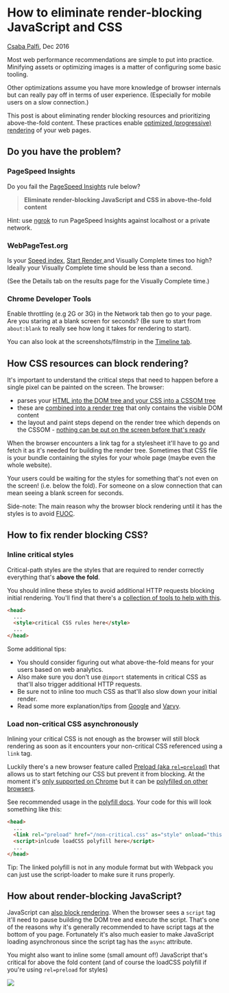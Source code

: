 # How to eliminate render-blocking JavaScript and CSS

[Csaba Palfi](https://csabapalfi.github.io), Dec 2016

Most web performance recommendations are simple to put into practice. Minifying assets or optimizing images is a matter of configuring some basic tooling.

Other optimizations assume you have more knowledge of browser internals but can really pay off in terms of user experience. (Especially for mobile users on a slow connection.)

This post is about eliminating render blocking resources and prioritizing above-the-fold content. These practices enable [optimized (progressive) rendering](https://developers.google.com/web/fundamentals/performance/critical-rendering-path/) of your web pages.

## Do you have the problem?

### PageSpeed Insights

Do you fail the [PageSpeed Insights](https://developers.google.com/speed/pagespeed/insights/) rule below?

> **Eliminate render-blocking JavaScript and CSS in above-the-fold content**

Hint: use [ngrok](https://ngrok.com/) to run PageSpeed Insights against localhost or a private network.

### WebPageTest.org

Is your [Speed index](https://sites.google.com/a/webpagetest.org/docs/using-webpagetest/metrics/speed-index), [Start Render ](https://sites.google.com/a/webpagetest.org/docs/using-webpagetest/quick-start-quide#TOC-Start-Render:) and Visually Complete times too high? Ideally your Visually Complete time should be less than a second.

(See the Details tab on the results page for the Visually Complete time.)

### Chrome Developer Tools

Enable throttling (e.g 2G or 3G) in the Network tab then go to your page. Are you staring at a blank screen for seconds? (Be sure to start from `about:blank` to really see how long it takes for rendering to start).

You can also look at the screenshots/filmstrip in the [Timeline tab](https://developers.google.com/web/tools/chrome-devtools/evaluate-performance/timeline-tool).

## How CSS resources can block rendering?

It's important to understand the critical steps that need to happen before a single pixel can be painted on the screen. The browser:

* parses your [HTML into the DOM tree and your CSS into a CSSOM tree](https://developers.google.com/web/fundamentals/performance/critical-rendering-path/constructing-the-object-model)
* these are [combined into a render tree](https://developers.google.com/web/fundamentals/performance/critical-rendering-path/render-tree-construction) that only contains the visible DOM content
* the layout and paint steps depend on the render tree which depends on the CSSOM - [nothing can be put on the screen before that's ready](https://developers.google.com/web/fundamentals/performance/critical-rendering-path/render-blocking-css)

When the browser encounters a link tag for a stylesheet it'll have to go and fetch it as it's needed for building the render tree. Sometimes that CSS file is your bundle containing the styles for your whole page (maybe even the whole website).

Your users could be waiting for the styles for something that's not even on the screen! (i.e. below the fold). For someone on a slow connection that can mean seeing a blank screen for seconds.

Side-note: The main reason why the browser block rendering until it has the styles is to avoid [FUOC](https://en.wikipedia.org/wiki/Flash_of_unstyled_content).

## How to fix render blocking CSS?

### Inline critical styles

Critical-path styles are the styles that are required to render correctly everything that's **above the fold**.

You should inline these styles to avoid additional HTTP requests blocking initial rendering. You'll find that there's a [collection of tools to help with this](https://github.com/addyosmani/critical-path-css-tools).

```html
<head>
  ...
  <style>critical CSS rules here</style>
  ...
</head>
```

Some additional tips:
* You should consider figuring out what above-the-fold means for your users based on web analytics.
* Also make sure you don't use `@import` statements in critical CSS as that'll also trigger additional HTTP requests.
* Be sure not to inline too much CSS as that'll also slow down your initial render.
* Read some more explanation/tips from [Google](https://developers.google.com/speed/docs/insights/OptimizeCSSDelivery) and [Varvy](https://varvy.com/pagespeed/optimize-css-delivery.html).

### Load non-critical CSS asynchronously

Inlining your critical CSS is not enough as the browser will still block rendering as soon as it encounters your non-critical CSS referenced using a `link` tag.

Luckily there's a new browser feature called [Preload (aka `rel=preload`)](https://www.smashingmagazine.com/2016/02/preload-what-is-it-good-for/) that allows us to start fetching our CSS but prevent it from blocking. At the moment it's [only supported on Chrome](http://caniuse.com/#search=preload) but it can be [polyfilled on other browsers](https://github.com/filamentgroup/loadCSS).

See recommended usage in the [polyfill docs](https://github.com/filamentgroup/loadCSS#recommended-usage-pattern). Your code for this will look something like this:

```html
<head>
  ...
  <link rel="preload" href="/non-critical.css" as="style" onload="this.rel='stylesheet'">
  <script>inlcude loadCSS polyfill here</script>
  ...
</head>
```

Tip: The linked polyfill is not in any module format but with Webpack you can just use the script-loader to make sure it runs properly.

## How about render-blocking JavaScript?

JavaScript can [also block rendering](https://developers.google.com/web/fundamentals/performance/critical-rendering-path/adding-interactivity-with-javascript). When the browser sees a `script` tag it'll need to pause building the DOM tree and execute the script. That's one of the reasons why it's generally recommended to have script tags at the bottom of you page. Fortunately it's also much easier to make JavaScript loading asynchronous since the script tag has the `async` attribute.

You might also want to inline some (small amount of!) JavaScript that's critical for above the fold content (and of course the loadCSS polyfill if you're using `rel=preload` for styles)

![](https://ga-beacon.appspot.com/UA-29212656-1/eliminate-render-blocking?pixel)
